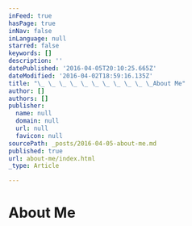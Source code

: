 ```yaml
---
inFeed: true
hasPage: true
inNav: false
inLanguage: null
starred: false
keywords: []
description: ''
datePublished: '2016-04-05T20:10:25.665Z'
dateModified: '2016-04-02T18:59:16.135Z'
title: "\_ \_ \_ \_ \_ \_ \_ \_ \_ \_ \_About Me"
author: []
authors: []
publisher:
  name: null
  domain: null
  url: null
  favicon: null
sourcePath: _posts/2016-04-05-about-me.md
published: true
url: about-me/index.html
_type: Article

---
```

# About Me